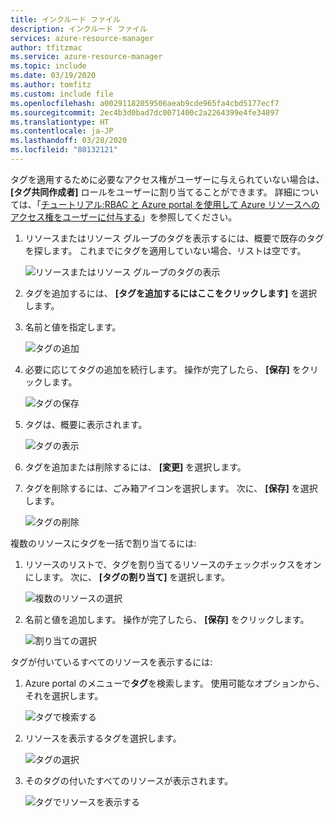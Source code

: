```yaml
---
title: インクルード ファイル
description: インクルード ファイル
services: azure-resource-manager
author: tfitzmac
ms.service: azure-resource-manager
ms.topic: include
ms.date: 03/19/2020
ms.author: tomfitz
ms.custom: include file
ms.openlocfilehash: a00291182059506aeab9cde965fa4cbd5177ecf7
ms.sourcegitcommit: 2ec4b3d0bad7dc0071400c2a2264399e4fe34897
ms.translationtype: HT
ms.contentlocale: ja-JP
ms.lasthandoff: 03/28/2020
ms.locfileid: "80132121"
---
```

タグを適用するために必要なアクセス権がユーザーに与えられていない場合は、 **[タグ共同作成者]** ロールをユーザーに割り当てることができます。 詳細については、「[チュートリアル:RBAC と Azure portal を使用して Azure リソースへのアクセス権をユーザーに付与する](../articles/role-based-access-control/quickstart-assign-role-user-portal.md)」を参照してください。

1. リソースまたはリソース グループのタグを表示するには、概要で既存のタグを探します。 これまでにタグを適用していない場合、リストは空です。

   ![リソースまたはリソース グループのタグの表示](./media/resource-manager-tag-resources/view-tags.png)

1. タグを追加するには、 **[タグを追加するにはここをクリックします]** を選択します。

1. 名前と値を指定します。

   ![タグの追加](./media/resource-manager-tag-resources/add-tag.png)

1. 必要に応じてタグの追加を続行します。 操作が完了したら、 **[保存]** をクリックします。

   ![タグの保存](./media/resource-manager-tag-resources/save-tags.png)

1. タグは、概要に表示されます。

   ![タグの表示](./media/resource-manager-tag-resources/view-new-tags.png)

1. タグを追加または削除するには、 **[変更]** を選択します。

1. タグを削除するには、ごみ箱アイコンを選択します。 次に、 **[保存]** を選択します。

   ![タグの削除](./media/resource-manager-tag-resources/delete-tag.png)

複数のリソースにタグを一括で割り当てるには:

1. リソースのリストで、タグを割り当てるリソースのチェックボックスをオンにします。 次に、 **[タグの割り当て]** を選択します。

   ![複数のリソースの選択](./media/resource-manager-tag-resources/select-multiple-resources.png)

1. 名前と値を追加します。 操作が完了したら、 **[保存]** をクリックします。

   ![割り当ての選択](./media/resource-manager-tag-resources/select-assign.png)

タグが付いているすべてのリソースを表示するには:

1. Azure portal のメニューで**タグ**を検索します。 使用可能なオプションから、それを選択します。

   ![タグで検索する](./media/resource-manager-tag-resources/find-tags-general.png)

1. リソースを表示するタグを選択します。

   ![タグの選択](./media/resource-manager-tag-resources/select-tag.png)

1. そのタグの付いたすべてのリソースが表示されます。

   ![タグでリソースを表示する](./media/resource-manager-tag-resources/view-resources-by-tag.png)
